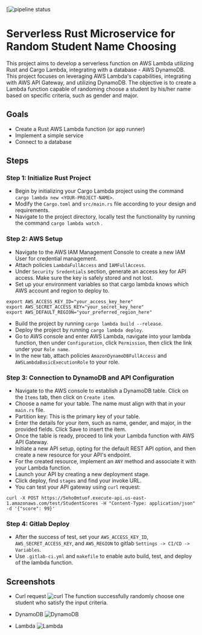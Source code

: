 [![pipeline status]()
# Serverless Rust Microservice for Random Student Name Choosing
This project aims to develop a serverless function on AWS Lambda utilizing Rust and Cargo Lambda, integrating with a database - AWS DynamoDB. This project focuses on leveraging AWS Lambda's capabilities, integrating with AWS API Gateway, and utilizing DynamoDB. The objective is to create a Lambda function capable of randoming choose a student by his/her name based on specific criteria, such as gender and major.
## Goals
* Create a Rust AWS Lambda function (or app runner)
* Implement a simple service
* Connect to a database

## Steps
### Step 1: Initialize Rust Project
* Begin by initializing your Cargo Lambda project using the command `cargo lambda new <YOUR-PROJECT-NAME>`. 
* Modify the `Cargo.toml` and `src/main.rs` file according to your design and requirements.
* Navigate to the project directory, locally test the functionality by running the command `cargo lambda watch` .

### Step 2: AWS Setup
* Navigate to the AWS IAM Management Console to create a new IAM User for credential management.
* Attach policies `LambdaFullAccess` and `IAMFullAccess`.
* Under `Security Sredentials` section, generate an access key for API access. Make sure the key is safely stored and not lost.
* Set up your environment variables so that cargo lambda knows which AWS account and region to deploy to. 
```
export AWS_ACCESS_KEY_ID="your_access_key_here"
export AWS_SECRET_ACCESS_KEY="your_secret_key_here"
export AWS_DEFAULT_REGION="your_preferred_region_here"
```
* Build the project by running `cargo lambda build --release`.
* Deploy the project by running `cargo lambda deploy`.
* Go to AWS console and enter AWS Lambda, navigate into your lambda function, then under `Configuration`, click `Permission`, then click the link under your `Role name`. 
* In the new tab, attach policies `AmazonDynamoDBFullAccess` and `AWSLambdaBasicExecutionRole` to your role.

### Step 3: Connection to DynamoDB and API Configuration
* Navigate to the AWS console to establish a DynamoDB table. Click on the `Items` tab, then click on `Create item`.
* Choose a name for your table. The name must align with that in your `main.rs` file.
* Partition key: This is the primary key of your table.
* Enter the details for your item, such as name, gender, and major, in the provided fields. Click Save to insert the item.
* Once the table is ready, proceed to link your Lambda function with AWS API Gateway.
* Initiate a new API setup, opting for the default REST API option, and then create a new resource for your API's endpoint.
* For the created resource, implement an `ANY` method and associate it with your Lambda function.
* Launch your API by creating a new deployment stage.
* Click deploy, find `stages` and find your invoke URL.
* You can test your API gateway using `curl` request:
```
curl -X POST https://5eho0mtuof.execute-api.us-east-1.amazonaws.com/test/StudentScores -H "Content-Type: application/json" -d '{"score": 99}'
```
### Step 4: Gitlab Deploy
* After the success of test, set your `AWS_ACCESS_KEY_ID`, `AWS_SECRET_ACCESS_KEY`, and `AWS_REGION` to gitlab `Settings -> CI/CD -> Variables`.
* Use `.gitlab-ci.yml` and `makefile` to enable auto build, test, and deploy of the lambda function.

## Screenshots
* Curl request
![curl]()
The function successfully randomly choose one student who satisfy the input criteria.

* DynamoDB
![DynamoDB]()

* Lambda
![Lambda]()





